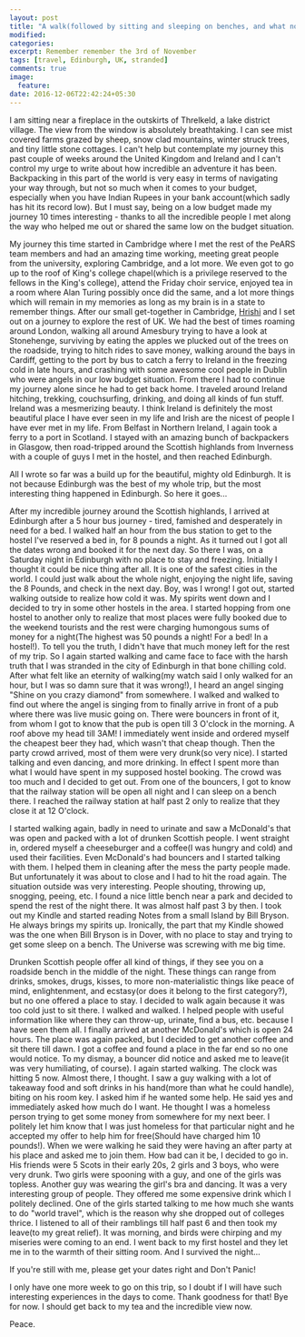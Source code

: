 ```yaml
---
layout: post
title: "A walk(followed by sitting and sleeping on benches, and what not) to remember"
modified:
categories:
excerpt: Remember remember the 3rd of November
tags: [travel, Edinburgh, UK, stranded]
comments: true
image:
  feature:
date: 2016-12-06T22:42:24+05:30
---
```


I am sitting near a fireplace in the outskirts of Threlkeld, a lake
district village. The view from the window is absolutely breathtaking. I
can see mist covered farms grazed by sheep, snow clad mountains, winter
struck trees, and tiny little stone cottages. I can't help but
contemplate my journey this past couple of weeks around the United
Kingdom and Ireland and I can't control my urge to write about how
incredible an adventure it has been. Backpacking in this part of the
world is very easy in terms of navigating your way through, but not so
much when it comes to your budget, especially when you have Indian
Rupees in your bank account(which sadly has hit its record low). But I
must say, being on a low budget made my journey 10 times interesting -
thanks to all the incredible people I met along the way who helped me
out or shared the same low on the budget situation.


My journey this time started in Cambridge where I met the rest of the
PeARS team members and had an amazing time working, meeting great people
from the university, exploring Cambridge, and a lot more. We even got to
go up to the roof of King's college chapel(which is a privilege reserved
to the fellows in the King's college), attend the Friday choir service,
enjoyed tea in a room where Alan Turing possibly once did the same, and a
lot more things which will remain in my memories as long as my brain is
in a state to remember things. After our small get-together in
Cambridge, <a href="http://stultus.in">Hrishi</a> and I set out on a
journey to explore the rest of UK. We had the best of times roaming
around London, walking all around Amesbury trying to have a look at
Stonehenge, surviving by eating the apples we plucked out of the trees
on the roadside, trying to hitch rides to save money, walking around the
bays in Cardiff, getting to the port by bus to catch a ferry to Ireland in
the freezing cold in late hours, and crashing with some awesome cool people
in Dublin who were angels in our low budget situation. From there I had
to continue my journey alone since he had to get back home. I traveled around
Ireland hitching, trekking, couchsurfing, drinking, and doing all kinds of
fun stuff. Ireland was a mesmerizing beauty. I think Ireland is
definitely the most beautiful place I have ever seen in my life and
Irish are the nicest of people I have ever met in my life. From Belfast
in Northern Ireland, I again took a ferry to a port in Scotland. I
stayed with an amazing bunch of backpackers in Glasgow, then road-tripped
around the Scottish highlands from Inverness with a couple of guys I met
in the hostel, and then reached Edinburgh.


All I wrote so far was a build up for the beautiful, mighty old
Edinburgh. It is not because Edinburgh was the best of my whole trip,
but the most interesting thing happened in Edinburgh. So here it
goes...

After my incredible journey around the Scottish highlands, I arrived at
Edinburgh after a 5 hour bus journey - tired, famished and desperately in
need for a bed. I walked half an hour from the bus station to get to the
hostel I've reserved a bed in, for 8 pounds a night. As it turned out I
got all the dates wrong and booked it for the next day. So there I was,
on a Saturday night in Edinburgh with no place to stay and freezing.
Initially I thought it could be  nice thing after all. It is one of the
safest cities in the world. I could just walk about the whole night,
enjoying the night life, saving the 8 Pounds, and check in the next day.
Boy, was I wrong! I got out, started walking outside to realize how cold it was.
My spirits went down and I decided to try in some other hostels in the
area. I started hopping from one hostel to another only to realize that
most places were fully booked due to the weekend tourists and the rest
were charging humongous sums of money for a night(The highest was 50
pounds a night! For a bed! In a hostel!). To tell you the truth, I
didn't have that much money left for the rest of my trip. So I
again started walking and came face to face with the harsh truth that I
was stranded in the city of Edinburgh in that bone chilling cold. After
what felt like an eternity of walking(my watch said I only walked for an
hour, but I was so damn sure that it was wrong!), I heard an angel
singing "Shine on you crazy diamond" from somewhere. I walked and walked to
find out where the angel is singing from to finally arrive in front of a
pub where there was live music going on. There were bouncers in front of
it, from whom I got to know that the pub is open till 3 O'clock in the
morning. A roof above my head till 3AM! I immediately went inside and
ordered myself the cheapest beer they had, which wasn't that cheap
though. Then the party crowd arrived, most of them were very drunk(so
very nice). I started talking and even dancing, and more drinking. In effect
I spent more than what I would have spent in my supposed hostel booking.
The crowd was too much and I decided to get out. From one of the
bouncers, I got to know that the railway station will be open all night
and I can sleep on a bench there. I reached the railway station at half
past 2 only to realize that they close it at 12 O'clock.

I started walking again, badly in need to urinate and saw a McDonald's
that was open and packed with a lot of drunken Scottish people. I went
straight in, ordered myself a cheeseburger and a coffee(I was hungry and
cold) and used their facilities. Even McDonald's had bouncers and I
started talking with them. I helped them in cleaning after the mess the party
people made. But unfortunately it was about to close and I had to hit
the road again. The situation outside was very interesting. People
shouting, throwing up, snogging, peeing, etc. I found a nice little bench
near a park and decided to spend the rest of the night there. It was
almost half past 3 by then. I took out my Kindle and started reading
Notes from a small Island by Bill Bryson. He always brings my spirits
up. Ironically, the part that my Kindle showed was the one when Bill
Bryson is in Dover, with no place to stay and trying to get some sleep
on a bench. The Universe was screwing with me big time.

Drunken Scottish people offer all kind of things, if they see you on a
roadside bench in the middle of the night. These things can range from
drinks, smokes, drugs, kisses, to more non-materialistic things like
peace of mind, enlightenment, and ecstasy(or does it belong to the first
category?), but no one offered a place to stay. I decided to walk again
because it was too cold just to sit there. I walked and walked. I helped
people with useful information like where they can throw-up, urinate,
find a bus, etc. because I have seen them all. I finally arrived at
another McDonald's which is open 24 hours. The place was again packed,
but I decided to get another coffee and sit there till dawn. I got a
coffee and found a place in the far end so no one would notice. To my
dismay, a bouncer did notice and asked me to leave(it was very
humiliating, of course). I again started walking. The clock was hitting
5 now. Almost there, I thought. I saw a guy walking with a lot of
takeaway food and soft drinks in his hand(more than what he could handle), biting on his
room key. I asked him if he wanted some help. He said yes and immediately
asked how much do I want. He thought I was a homeless person trying to
get some money from somewhere for my next beer. I politely let him know
that I was just homeless for that particular night and he accepted my
offer to help him for free(Should have charged him 10 pounds!). When we
were walking he said they were having an after party at his place and
asked me to join them. How bad can it be, I decided to go in. His
friends were 5 Scots in their early 20s, 2 girls and 3 boys, who were very drunk.
Two girls were spooning with a guy, and one of the girls was topless.
Another guy was wearing the girl's bra and dancing. It was a very
interesting group of people. They offered me some expensive drink which
I politely declined. One of the girls started talking to me how much
she wants to do "world travel", which is the reason why she dropped out
of colleges thrice. I listened to all of their ramblings till half past 6 and
then took my leave(to my great relief). It was morning, and birds were
chirping and my miseries were coming to an end. I went back to my first
hostel and they let me in to the warmth of their sitting room. And I
survived the night...


If you're still with me, please get your dates right and Don't Panic!


I only have one more week to go on this trip, so I doubt if I will have such
interesting experiences in the days to come. Thank goodness for that!
Bye for now. I should get back to my tea and the incredible view now.


Peace.
